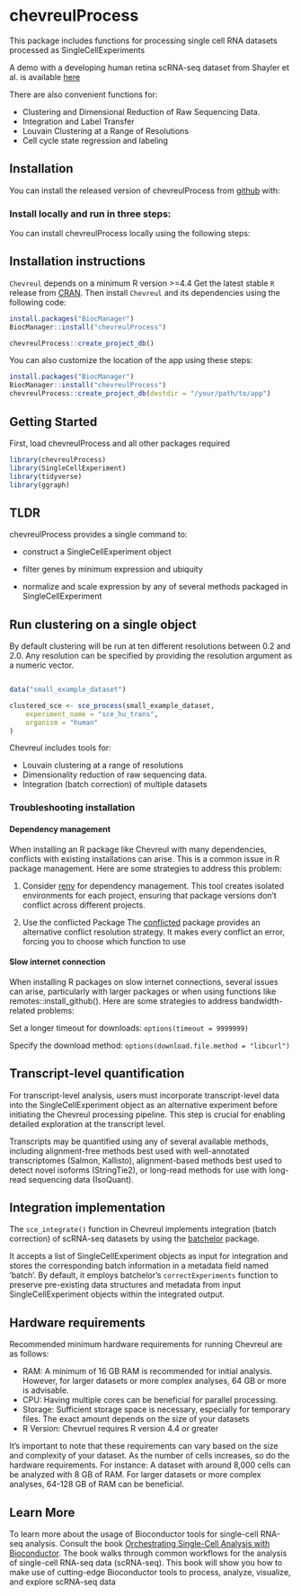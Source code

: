 
<!-- README.md is generated from README.Rmd. Please edit that file -->

# chevreulProcess

This package includes functions for processing single cell RNA datasets
processed as SingleCellExperiments

A demo with a developing human retina scRNA-seq dataset from Shayler et
al. is available
<a href="https://cobrinik-1.saban-chla.usc.edu/shinyproxy/app/chevreul" target="_blank" rel="noopener noreferrer">here</a>

There are also convenient functions for:

- Clustering and Dimensional Reduction of Raw Sequencing Data.
- Integration and Label Transfer
- Louvain Clustering at a Range of Resolutions
- Cell cycle state regression and labeling

## Installation

You can install the released version of chevreulProcess from
<a href="https://github.com/whtns/chevreulProcess" target="_blank" rel="noopener noreferrer">github</a>
with:

### Install locally and run in three steps:

You can install chevreulProcess locally using the following steps:

## Installation instructions

`Chevreul` depends on a minimum R version \>=4.4 Get the latest stable
`R` release from [CRAN](http://cran.r-project.org/). Then install
`Chevreul` and its dependencies using the following code:

``` r
install.packages("BiocManager")
BiocManager::install("chevreulProcess")

chevreulProcess::create_project_db()
```

You can also customize the location of the app using these steps:

``` r
install.packages("BiocManager")
BiocManager::install("chevreulProcess")
chevreulProcess::create_project_db(destdir = "/your/path/to/app")
```

## Getting Started

First, load chevreulProcess and all other packages required

``` r
library(chevreulProcess)
library(SingleCellExperiment)
library(tidyverse)
library(ggraph)
```

## TLDR

chevreulProcess provides a single command to:

- construct a SingleCellExperiment object

- filter genes by minimum expression and ubiquity

- normalize and scale expression by any of several methods packaged in
  SingleCellExperiment

## Run clustering on a single object

By default clustering will be run at ten different resolutions between
0.2 and 2.0. Any resolution can be specified by providing the resolution
argument as a numeric vector.

``` r

data("small_example_dataset")

clustered_sce <- sce_process(small_example_dataset,
    experiment_name = "sce_hu_trans",
    organism = "human"
)
```

Chevreul includes tools for:

- Louvain clustering at a range of resolutions
- Dimensionality reduction of raw sequencing data.
- Integration (batch correction) of multiple datasets

### Troubleshooting installation

#### Dependency management

When installing an R package like Chevreul with many dependencies,
conflicts with existing installations can arise. This is a common issue
in R package management. Here are some strategies to address this
problem:

1.  Consider
    <a href="https://rstudio.github.io/renv/articles/renv.html" target="_blank" rel="noopener noreferrer">renv</a>
    for dependency management. This tool creates isolated environments
    for each project, ensuring that package versions don’t conflict
    across different projects.

2.  Use the conflicted Package The
    <a href="https://conflicted.r-lib.org" target="_blank" rel="noopener noreferrer">conflicted</a>
    package provides an alternative conflict resolution strategy. It
    makes every conflict an error, forcing you to choose which function
    to use

#### Slow internet connection

When installing R packages on slow internet connections, several issues
can arise, particularly with larger packages or when using functions
like remotes::install_github(). Here are some strategies to address
bandwidth-related problems:

Set a longer timeout for downloads: `options(timeout = 9999999)`

Specify the download method: `options(download.file.method = "libcurl")`

## Transcript-level quantification

For transcript-level analysis, users must incorporate transcript-level
data into the SingleCellExperiment object as an alternative experiment
before initiating the Chevreul processing pipeline. This step is crucial
for enabling detailed exploration at the transcript level.

Transcripts may be quantified using any of several available methods,
including alignment-free methods best used with well-annotated
transcriptomes (Salmon, Kallisto), alignment-based methods best used to
detect novel isoforms (StringTie2), or long-read methods for use with
long-read sequencing data (IsoQuant).

## Integration implementation

The `sce_integrate()` function in Chevreul implements integration (batch
correction) of scRNA-seq datasets by using the
<a href="https://bioconductor.org/packages/devel/bioc/vignettes/batchelor/inst/doc/correction.html" target="_blank" rel="noopener noreferrer">batchelor</a>
package.

It accepts a list of SingleCellExperiment objects as input for
integration and stores the corresponding batch information in a metadata
field named ‘batch’. By default, it employs batchelor’s
`correctExperiments` function to preserve pre-existing data structures
and metadata from input SingleCellExperiment objects within the
integrated output.

## Hardware requirements

Recommended minimum hardware requirements for running Chevreul are as
follows:

- RAM: A minimum of 16 GB RAM is recommended for initial analysis.
  However, for larger datasets or more complex analyses, 64 GB or more
  is advisable.
- CPU: Having multiple cores can be beneficial for parallel processing.
- Storage: Sufficient storage space is necessary, especially for
  temporary files. The exact amount depends on the size of your datasets
- R Version: Chevruel requires R version 4.4 or greater

It’s important to note that these requirements can vary based on the
size and complexity of your dataset. As the number of cells increases,
so do the hardware requirements. For instance: A dataset with around
8,000 cells can be analyzed with 8 GB of RAM. For larger datasets or
more complex analyses, 64-128 GB of RAM can be beneficial.

## Learn More

To learn more about the usage of Bioconductor tools for single-cell
RNA-seq analysis. Consult the book
<a href="https://bioconductor.org/books/release/OSCA/" target="_blank" rel="noopener noreferrer">Orchestrating
Single-Cell Analysis with Bioconductor</a>. The book walks through
common workflows for the analysis of single-cell RNA-seq data
(scRNA-seq). This book will show you how to make use of cutting-edge
Bioconductor tools to process, analyze, visualize, and explore scRNA-seq
data

